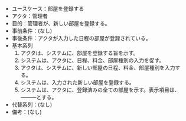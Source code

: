 - ユースケース：部屋を登録する
- アクタ：管理者
- 目的：管理者が、新しい部屋を登録する。
- 事前条件：(なし)
- 事後条件：アクタが入力した日程の部屋が登録されている。
- 基本系列
  1. アクタは、システムに、部屋を登録する旨を示す。
  2. システムは、アクタに、日程、料金、部屋種別の入力を促す。
  3. アクタは、システムに、新しい部屋の日程、料金、部屋種別を入力する。
  4. システムは、入力された新しい部屋を登録する。
  5. システムは、アクタに、登録済みの全ての部屋を示す。表示項目は、―――とする。
- 代替系列：(なし)
- 備考：(なし)
